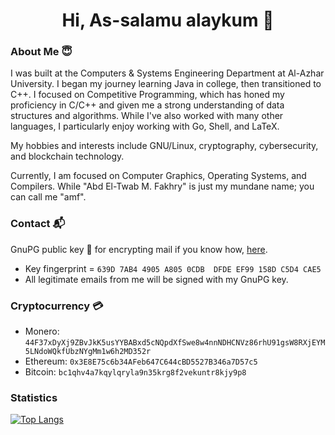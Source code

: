 <h1 align="center">Hi, As-salamu alaykum 👋 </h1>

### About Me 😇

I was built at the Computers & Systems Engineering Department at Al-Azhar University. I began my journey learning Java in college, then transitioned to C++. I focused on Competitive Programming, which has honed my proficiency in C/C++ and given me a strong understanding of data structures and algorithms. While I've also worked with many other languages, I particularly enjoy working with Go, Shell, and LaTeX.

My hobbies and interests include GNU/Linux, cryptography, cybersecurity, and blockchain technology.

Currently, I am focused on Computer Graphics, Operating Systems, and Compilers. While "Abd El-Twab M. Fakhry" is just my mundane name; you can call me "amf".

### Contact 📬

GnuPG public key 🔑 for encrypting mail if you know how, [here](https://gist.github.com/AbdeltwabMF/416e85ffb61ca02c979aaa3e77cd2944#file-amf-gpg-pub).

- Key fingerprint = ```639D 7AB4 4905 A805 0CDB  DFDE EF99 158D C5D4 CAE5```
- All legitimate emails from me will be signed with my GnuPG key.

### Cryptocurrency 💳

- Monero: ```44F37xDyXj9ZBvJkK5usYYBABxd5cNQpdXfSwe8w4nnNDHCNVz86rhU91gsW8RXjEYM5LNdoWQkfUbzNYgMm1w6h2MD352r```
- Ethereum: ```0x3E8E75c6b34AFeb647C644cBD5527B346a7D57c5```
- Bitcoin: ```bc1qhv4a7kqylqryla9n35krg8f2vekuntr8kjy9p8```

### Statistics

[![Top Langs](https://github-readme-stats.vercel.app/api/top-langs/?username=abdeltwabmf&hide=html,css&exclude_repo=abdeltwabmf.github.io&show_icons=true&layout=compact&theme=gruvbox&langs_count=10&card_width=445)](https://github.com/anuraghazra/github-readme-stats)
